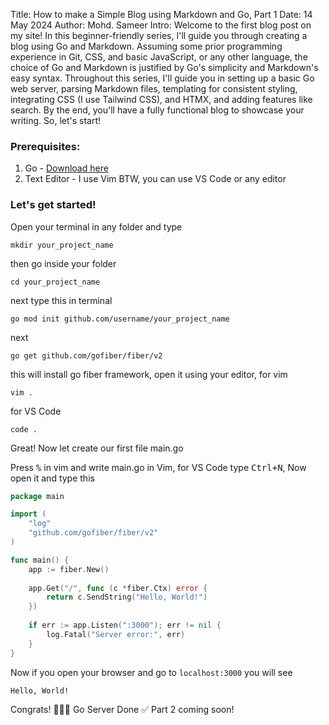 Title: How to make a Simple Blog using Markdown and Go, Part 1
Date: 14 May 2024
Author: Mohd. Sameer
Intro: Welcome to the first blog post on my site! In this beginner-friendly series, I'll guide you through creating a blog using Go and Markdown. Assuming some prior programming experience in Git, CSS, and basic JavaScript, or any other language, the choice of Go and Markdown is justified by Go's simplicity and Markdown's easy syntax. Throughout this series, I'll guide you in setting up a basic Go web server, parsing Markdown files, templating for consistent styling, integrating CSS (I use Tailwind CSS), and HTMX, and adding features like search. By the end, you'll have a fully functional blog to showcase your writing. So, let's start!

### Prerequisites:

1. Go - [Download here](https://go.dev)
2. Text Editor - I use Vim BTW, you can use VS Code or any editor

### Let's get started!

Open your terminal in any folder and type

```nohighlight
mkdir your_project_name
```
then go inside your folder
```nohighlight
cd your_project_name
```
next type this in terminal
```nohighlight
go mod init github.com/username/your_project_name
```
next
```nohighlight
go get github.com/gofiber/fiber/v2
```
this will install go fiber framework, open it using your editor, for vim
```nohighlight
vim .
```
for VS Code
```nohighlight
code .
```
Great! Now let create our first file main.go

Press <kbd>%</kbd> in vim and write main.go in Vim, for VS Code type <kbd>Ctrl+N</kbd>, Now open it and type this
```go
package main

import (
    "log"
    "github.com/gofiber/fiber/v2"
)

func main() {
	app := fiber.New()
	
	app.Get("/", func (c *fiber.Ctx) error {
        return c.SendString("Hello, World!")
	})
	
	if err := app.Listen(":3000"); err != nil {
		log.Fatal("Server error:", err)
	}
}
```
Now if you open your browser and go to `localhost:3000` you will see
```
Hello, World!
```
Congrats! 🎉️🎉️🎉️ Go Server Done ✅️ Part 2 coming soon!
